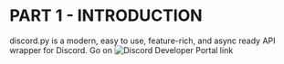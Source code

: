 # PART 1 - INTRODUCTION

discord.py is a modern, easy to use, feature-rich, and async ready API wrapper for Discord.
Go on ![Discord Developer Portal link](https://discord.com/developers/applications)
